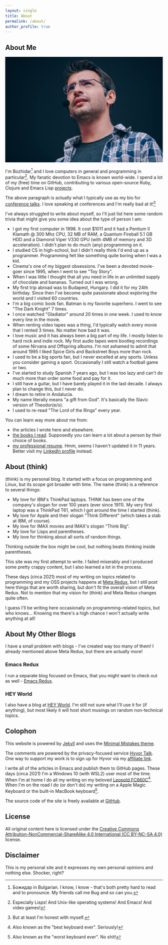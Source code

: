 ```yaml
---
layout: single
title: About
permalink: /about/
author_profile: true
---
```


## About Me

![Bozhidar](/assets/images/bozhidar_presenting1.jpg)

I'm Bozhidar[^1] and I love computers in general and programming in
particular[^2]. My fanatic devotion to Emacs is known
world-wide. I spend a lot of my (free) time on GitHub, contributing
to various open-source Ruby, Clojure and Emacs Lisp [projects](/projects/).

The above paragraph is actually what I typically use as my bio for
[conference talks](/presentations/). I love speaking at conferences
and I'm really bad at it![^3]

I've always struggled to write about myself, so I'll just list here some
random trivia that might give you some idea about the type of person I am:

- I got my first computer in 1998. It cost $1011 and it had a Pentium II Klamath @ 300 Mhz CPU, 32 MB of RAM, a Quantum Fireball 5.1 GB HDD and a Diamond Viper V330 GPU (with 4MB of memory and 3D acceleration). I didn't plan to do much (any) programming on it.
- I studied CS in high-school, but I didn't really think I'd end up as a programmer. Programming felt like something quite boring when I was a kid.
- Cinema's one of my biggest obsessions. I've been a devoted movie-goer since 1995, when I went to see "Toy Story".
- When I was little I thought that all you need in life in an unlimited supply of chocolate and bananas. Turned out I was wrong.
- My first trip abroad was to Budapest, Hungary. I did it for my 24th birthday. Since then I've become quite passionate about exploring the world and I visited 60 countries.
- I'm a big comic book fan. Batman is my favorite superhero. I went to see "The Dark Knight" 7 times.
- I once watched "Gladiator" around 20 times in one week. I used to know every line in the movie.
- When renting video tapes was a thing, I'd typically watch every movie that I rented 3 times. No matter how bad it was.
- I love music and it has always been a big part of my life. I mostly listen to hard rock and indie rock. My first audio tapes were bootleg recordings of some Nirvana and Offspring albums. I'm not ashamed to admit that around 1995 I liked Spice Girls and Backstreet Boys more than rock.
- I used to be a big sports fan, but I never excelled at any sports. Unless you consider gaming a sport. Occasionally I still watch a football game or two.
- I've started to study Spanish 7 years ago, but I was too lazy and can't do much more than order some food and pay for it.
- I still have a guitar, but I have barely played it in the last decade. I always plan to change this, but I never do.
- I dream to retire in Andalucia.
- My name literally means "a gift from God". It's basically the Slavic version of Theodor(e/o).
- I used to re-read "The Lord of the Rings" every year.

You can learn way more about me from:

- the articles I wrote here and elsewhere.
- [the books I read](https://www.goodreads.com/bozhidar). Supposedly you can learn a lot about a person by their choice of books.
- [my professional resume](https://github.com/bbatsov/cv). Hmm, seems I haven't updated it in 11 years. Better visit my [LinkedIn profile](https://linkedin.com/in/bbatsov) instead.

## About (think)

(think) is my personal blog. It started with a focus on programming and Linux,
but its scope got broader with time. The name (think) is a reference to several things:

- My love for IBM's ThinkPad laptops. THINK has been one of the company's slogan for over 100 years (ever since 1911). My very first laptop was a ThinkPad T61, which I got around the time I started (think).
- My love for Apple and their slogan "Think Different" (which takes a stab at IBM, of course).
- My love for IMAX movies and IMAX's slogan "Think Big".
- My love for Lisps and parentheses.
- My love for thinking about all sorts of random things.

Thinking outside the box might be cool, but nothing beats thinking inside parentheses.

This site was my first attempt to write. I failed miserably and I produced some pretty
crappy content, but I also learned a lot in the process.

These days (circa 2021) most of my writing on topics related to programming and my OSS projects happens at [Meta Redux](https://metaredux.com), but
I still post here things that are worth sharing, but don't fit the overall
vision of Meta Redux. Not to mention that my vision for (think) and Meta Redux
changes quite often.

I guess I'll be writing here occasionally on programming-related topics, but who knows...
Knowing me there's a high chance I won't actually write anything at all!

## About My Other Blogs

I have a small problem with blogs - I've created way too many of them!
I already mentioned above Meta Redux, but there are actually more!

### Emacs Redux

I run a separate blog focused on Emacs, that you might want to check
out as well - [Emacs Redux](http://emacsredux.com).

### HEY World

I also have a blog at [HEY World](https://world.hey.com/bozhidar).
I'm still not sure what I'll use it for (if anything), but most likely it
will host short musings on random non-technical topics.

## Colophon

This website is powered by [Jekyll](https://jekyllrb.com/) and uses
the [Minimal Mistakes theme](https://github.com/mmistakes/minimal-mistakes).

The comments are powered by the privacy-focused service [Hyvor Talk](https://talk.hyvor.com).
One way to support my work is to sign up for Hyvor via my [affiliate link](https://talk.hyvor.com?aff=14023).

I write all of the articles in Emacs and publish them to GitHub
pages. These days (circa 2021) I'm a Windows 10 (with WSL2) user most of the time.  When I'm at home
I do all my writing on my beloved [Leopold
FC660C](https://deskthority.net/wiki/Leopold_FC660C)[^4].  When I'm on
the road I do (or don't do) my writing on a Apple Magic Keyboard or
the built-in MacBook keyboard[^5].

The source code of the site is freely available at [GitHub](https://github.com/bbatsov/think.batsov.com).

## License

All original content here is licensed under the [Creative Commons Attribution-NonCommercial-ShareAlike 4.0 International (CC BY-NC-SA 4.0)](https://creativecommons.org/licenses/by-nc-sa/4.0/) license.

## Disclaimer

This is my personal site and it expresses my own personal opinions and nothing else.
Shocker, right?

[^1]: Божидар in Bulgarian. I know, I know - that's both pretty hard to read and to pronounce. My friends call me Bug and so can you.
[^2]: Especially Lisps! And Unix-like operating systems! And Emacs! And video games!
[^3]: But at least I'm honest with myself.
[^4]: Also known as the "best keyboard ever". Seriously!
[^5]: Also known as the "worst keyboard ever". No shit!
